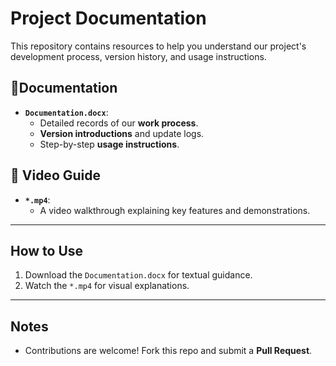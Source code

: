 # Project Documentation

This repository contains resources to help you understand our project's development process, version history, and usage instructions.

## 📄 ​**Documentation**​
- ​**`Documentation.docx`**:  
  - Detailed records of our ​**work process**.  
  - ​**Version introductions**​ and update logs.  
  - Step-by-step ​**usage instructions**.  

## 🎥 ​**Video Guide**​
- ​**`*.mp4`**:  
  - A video walkthrough explaining key features and demonstrations.  

---

## How to Use
1. Download the `Documentation.docx` for textual guidance.  
2. Watch the `*.mp4` for visual explanations.  

---

## Notes
- Contributions are welcome! Fork this repo and submit a ​**Pull Request**.  
